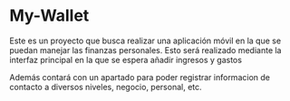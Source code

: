 # My-Wallet

Este es un proyecto que busca realizar una aplicación móvil en la que se puedan manejar las finanzas personales. Esto será realizado mediante la interfaz principal en la que se espera añadir ingresos y gastos

Además contará con un apartado para poder registrar informacion de contacto a diversos niveles, negocio, personal, etc.
